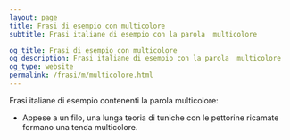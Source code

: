 ```yaml
---
layout: page
title: Frasi di esempio con multicolore 
subtitle: Frasi italiane di esempio con la parola  multicolore

og_title: Frasi di esempio con multicolore 
og_description: Frasi italiane di esempio con la parola  multicolore
og_type: website
permalink: /frasi/m/multicolore.html
---
```


Frasi italiane di esempio contenenti la parola multicolore:


- Appese a un filo, una lunga teoria di tuniche con le pettorine ricamate formano una tenda multicolore.

